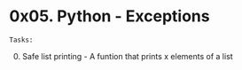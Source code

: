 # 0x05. Python - Exceptions

	Tasks:

0. Safe list printing - A funtion that prints x elements of a list
